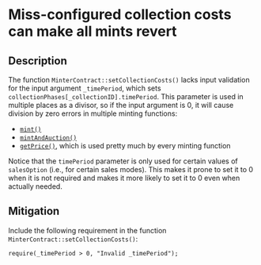# Miss-configured collection costs can make all mints revert

## Description
The function `MinterContract::setCollectionCosts()` lacks input validation for the input argument `_timePeriod`, which sets `collectionPhases[_collectionID].timePeriod`. This parameter is used in multiple places as a divisor, so if the input argument is 0, it will cause division by zero errors in multiple minting functions:
+ [`mint()`](https://github.com/code-423n4/2023-10-nextgen/blob/08a56bacd286ee52433670f3bb73a0e4a4525dd4/smart-contracts/MinterContract.sol#L249)
+ [`mintAndAuction()`](https://github.com/code-423n4/2023-10-nextgen/blob/08a56bacd286ee52433670f3bb73a0e4a4525dd4/smart-contracts/MinterContract.sol#L292)
+ [`getPrice()`](https://github.com/code-423n4/2023-10-nextgen/blob/08a56bacd286ee52433670f3bb73a0e4a4525dd4/smart-contracts/MinterContract.sol#L546), which is used pretty much by every minting function

Notice that the `timePeriod` parameter is only used for certain values of `salesOption` (i.e., for certain sales modes). This makes it prone to set it to 0 when it is not required and makes it more likely to set it to 0 even when actually needed.

## Mitigation
Include the following requirement in the function `MinterContract::setCollectionCosts()`:

    require(_timePeriod > 0, "Invalid _timePeriod");
